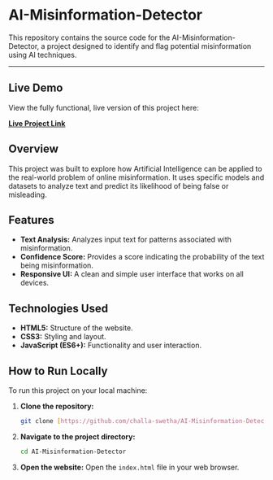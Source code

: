 # AI-Misinformation-Detector

This repository contains the source code for the AI-Misinformation-Detector, a project designed to identify and flag potential misinformation using AI techniques.

---

## Live Demo

View the fully functional, live version of this project here:

**[Live Project Link](https://challa-swetha.github.io/AI-Misinformation-Detector)**

## Overview

This project was built to explore how Artificial Intelligence can be applied to the real-world problem of online misinformation. It uses specific models and datasets to analyze text and predict its likelihood of being false or misleading.

## Features

* **Text Analysis:** Analyzes input text for patterns associated with misinformation.
* **Confidence Score:** Provides a score indicating the probability of the text being misinformation.
* **Responsive UI:** A clean and simple user interface that works on all devices.

## Technologies Used

* **HTML5:** Structure of the website.
* **CSS3:** Styling and layout.
* **JavaScript (ES6+):** Functionality and user interaction.

## How to Run Locally

To run this project on your local machine:

1.  **Clone the repository:**
    ```sh
    git clone [https://github.com/challa-swetha/AI-Misinformation-Detector.git](https://github.com/challa-swetha/AI-Misinformation-Detector.git)
    ```
2.  **Navigate to the project directory:**
    ```sh
    cd AI-Misinformation-Detector
    ```
3.  **Open the website:**
    Open the `index.html` file in your web browser.